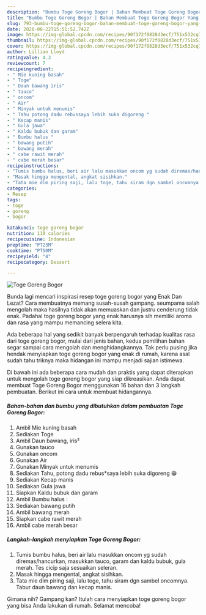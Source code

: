 ```yaml
---
description: "Bumbu Toge Goreng Bogor | Bahan Membuat Toge Goreng Bogor Yang Bisa Manjain Lidah"
title: "Bumbu Toge Goreng Bogor | Bahan Membuat Toge Goreng Bogor Yang Bisa Manjain Lidah"
slug: 793-bumbu-toge-goreng-bogor-bahan-membuat-toge-goreng-bogor-yang-bisa-manjain-lidah
date: 2020-08-22T15:51:52.742Z
image: https://img-global.cpcdn.com/recipes/90f172f0828d3ecf/751x532cq70/toge-goreng-bogor-foto-resep-utama.jpg
thumbnail: https://img-global.cpcdn.com/recipes/90f172f0828d3ecf/751x532cq70/toge-goreng-bogor-foto-resep-utama.jpg
cover: https://img-global.cpcdn.com/recipes/90f172f0828d3ecf/751x532cq70/toge-goreng-bogor-foto-resep-utama.jpg
author: Lillian Lloyd
ratingvalue: 4.3
reviewcount: 7
recipeingredient:
- " Mie kuning basah"
- " Toge"
- " Daun bawang iris"
- " tauco"
- " oncom"
- " Air"
- " Minyak untuk menumis"
- " Tahu potong dadu rebussaya lebih suka digoreng "
- " Kecap manis"
- " Gula jawa"
- " Kaldu bubuk dan garam"
- " Bumbu halus "
- " bawang putih"
- " bawang merah"
- " cabe rawit merah"
- " cabe merah besar"
recipeinstructions:
- "Tumis bumbu halus, beri air lalu masukkan oncom yg sudah diremas/hancurkan, masukkan tauco, garam dan kaldu bubuk, gula merah. Tes cicip saja sesuaikan seleran."
- "Masak hingga mengental, angkat sisihkan."
- "Tata mie dlm piring saji, lalu toge, tahu siram dgn sambel oncomnya. Tabur daun bawang dan kecap manis."
categories:
- Resep
tags:
- toge
- goreng
- bogor

katakunci: toge goreng bogor 
nutrition: 110 calories
recipecuisine: Indonesian
preptime: "PT23M"
cooktime: "PT50M"
recipeyield: "4"
recipecategory: Dessert

---
```



![Toge Goreng Bogor](https://img-global.cpcdn.com/recipes/90f172f0828d3ecf/751x532cq70/toge-goreng-bogor-foto-resep-utama.jpg)

Bunda lagi mencari inspirasi resep toge goreng bogor yang Enak Dan Lezat? Cara membuatnya memang susah-susah gampang. seumpama salah mengolah maka hasilnya tidak akan memuaskan dan justru cenderung tidak enak. Padahal toge goreng bogor yang enak harusnya sih memiliki aroma dan rasa yang mampu memancing selera kita.



Ada beberapa hal yang sedikit banyak berpengaruh terhadap kualitas rasa dari toge goreng bogor, mulai dari jenis bahan, kedua pemilihan bahan segar sampai cara mengolah dan menghidangkannya. Tak perlu pusing jika hendak menyiapkan toge goreng bogor yang enak di rumah, karena asal sudah tahu triknya maka hidangan ini mampu menjadi sajian istimewa.


Di bawah ini ada beberapa cara mudah dan praktis yang dapat diterapkan untuk mengolah toge goreng bogor yang siap dikreasikan. Anda dapat membuat Toge Goreng Bogor menggunakan 16 bahan dan 3 langkah pembuatan. Berikut ini cara untuk membuat hidangannya.

<!--inarticleads1-->

##### Bahan-bahan dan bumbu yang dibutuhkan dalam pembuatan Toge Goreng Bogor:

1. Ambil  Mie kuning basah
1. Sediakan  Toge
1. Ambil  Daun bawang, iris²
1. Gunakan  tauco
1. Gunakan  oncom
1. Gunakan  Air
1. Gunakan  Minyak untuk menumis
1. Sediakan  Tahu, potong dadu rebus*saya lebih suka digoreng 😁
1. Sediakan  Kecap manis
1. Sediakan  Gula jawa
1. Siapkan  Kaldu bubuk dan garam
1. Ambil  Bumbu halus :
1. Sediakan  bawang putih
1. Ambil  bawang merah
1. Siapkan  cabe rawit merah
1. Ambil  cabe merah besar




<!--inarticleads2-->

##### Langkah-langkah menyiapkan Toge Goreng Bogor:

1. Tumis bumbu halus, beri air lalu masukkan oncom yg sudah diremas/hancurkan, masukkan tauco, garam dan kaldu bubuk, gula merah. Tes cicip saja sesuaikan seleran.
1. Masak hingga mengental, angkat sisihkan.
1. Tata mie dlm piring saji, lalu toge, tahu siram dgn sambel oncomnya. Tabur daun bawang dan kecap manis.




Gimana nih? Gampang kan? Itulah cara menyiapkan toge goreng bogor yang bisa Anda lakukan di rumah. Selamat mencoba!
